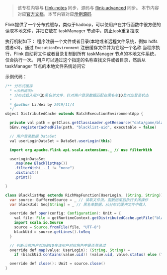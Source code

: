 >该专栏内容与 [flink-notes](https://github.com/GourdErwa/flink-advanced/tree/master/flink-notes) 同步，源码与 [flink-advanced](https://github.com/GourdErwa/flink-advanced) 同步。
本节内容对应[官方文档](https://ci.apache.org/projects/flink/flink-docs-release-1.9/zh/dev/batch/#distributed-cache)，本节内容对应[示例源码](https://github.com/GourdErwa/flink-advanced/blob/master/src/main/scala/io/gourd/flink/scala/games/batch/DistributedCache.scala)  


Flink提供了一个分布式缓存，类似于hadoop，可以使用户在并行函数中很方便的读取本地文件，并把它放在 taskManager 节点中，防止task重复拉取  

执行机制如下：
程序注册一个文件或者目录(本地或者远程文件系统，例如 hdfs 或者s3)，通过 `ExecutionEnvironment` 注册缓存文件并为它起一个名称
当程序执行，Flink 自动将文件或者目录复制到所有 taskManager 节点的本地文件系统，仅会执行一次。
用户可以通过这个指定的名称查找文件或者目录，然后从 taskManager 节点的本地文件系统访问它

示例代码：
```java
/** 分布式缓存
  * =示例说明=
  * 分布式载入用户ID黑名单文件，针对用户登录数据匹配在黑名单ID及对应登录状态
  *
  * @author Li.Wei by 2019/11/4
  */
object DistributedCache extends BatchExecutionEnvironmentApp {

  private val path = getClass.getClassLoader.getResource("data/game/blacklist-uid.txt").getPath
  bEnv.registerCachedFile(path, "blacklist-uid", executable = false)

  // 用户登录数据 DataSet
  val userLoginDataSet = DataSet.userLogin(this)

  import org.apache.flink.api.scala.extensions._ // use filterWith

  userLoginDataSet
    .map(new BlacklistMap())
    .filterWith(_._1 != "none")
    .distinct()
    .print()

}

class BlacklistMap extends RichMapFunction[UserLogin, (String, String)] {
  var source: BufferedSource = _ // 读取文件流，函数结束后执行关闭操作
  var blackUid: Seq[String] = _ // 黑名单数据，从分布式缓冲文件中载入

  override def open(config: Configuration): Unit = {
    val file: File = getRuntimeContext.getDistributedCache.getFile("blacklist-uid")
    import scala.io.Source
    source = Source.fromFile(file, "UTF-8")
    blackUid = source.getLines().toSeq
  }

  // 判断当前用户对应的ID在该用户对应角色中是否登录过
  override def map(value: UserLogin): (String, String) =
    if (blackUid.contains(value.uid)) (value.uid, value.status) else ("none", value.status)

  override def close(): Unit = source.close()
}
```